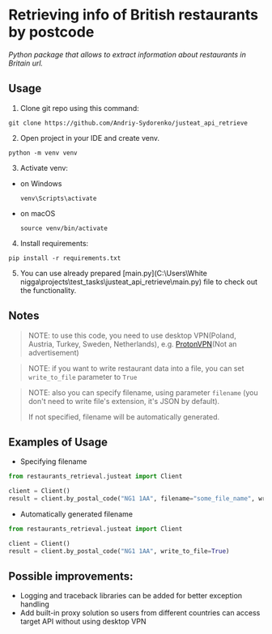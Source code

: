 # Retrieving info of British restaurants by postcode

*Python package that allows to extract information about restaurants in Britain url.*

## Usage

1. Clone git repo using this command:
```shell
git clone https://github.com/Andriy-Sydorenko/justeat_api_retrieve
```

2. Open project in your IDE and create venv.
```shell
python -m venv venv
```

3. Activate venv:
- on Windows
    ```shell
    venv\Scripts\activate
    ```
- on macOS
    ```shell
    source venv/bin/activate
    ```

4. Install requirements:
```shell
pip install -r requirements.txt
```

5. You can use already prepared [main.py](C:\Users\White nigga\projects\test_tasks\justeat_api_retrieve\main.py) file to check out the functionality.

## Notes
> NOTE: to use this code, you need to use desktop VPN(Poland, Austria, Turkey, Sweden, Netherlands), e.g. [ProtonVPN](https://protonvpn.com)(Not an advertisement)

> NOTE: if you want to write restaurant data into a file, you can set `write_to_file` parameter to `True`

> NOTE: also you can specify filename, using parameter `filename` (you don't need to write file's extension, it's JSON by default).
>
> If not specified, filename will be automatically generated.

## Examples of Usage
- Specifying filename
```python
from restaurants_retrieval.justeat import Client

client = Client()
result = client.by_postal_code("NG1 1AA", filename="some_file_name", write_to_file=True)
```

- Automatically generated filename
```python
from restaurants_retrieval.justeat import Client

client = Client()
result = client.by_postal_code("NG1 1AA", write_to_file=True)
```

## Possible improvements:
- Logging and traceback libraries can be added for better exception handling
- Add built-in proxy solution so users from different countries can access target API without using desktop VPN
